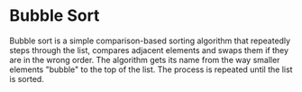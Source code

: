 # Bubble Sort

Bubble sort is a simple comparison-based sorting algorithm that repeatedly steps through the list, compares adjacent elements and swaps them if they are in the wrong order. 
The algorithm gets its name from the way smaller elements "bubble" to the top of the list. 
The process is repeated until the list is sorted.